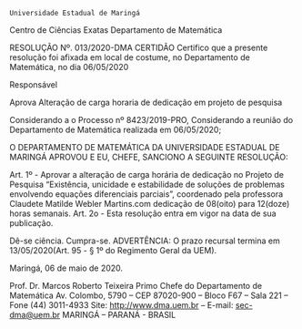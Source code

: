 	

	Universidade Estadual de Maringá
Centro de Ciências Exatas
Departamento de Matemática
	




RESOLUÇÃO Nº. 013/2020-DMA
	CERTIDÃO
Certifico que a presente resolução foi afixada em local de costume, no Departamento de Matemática, no dia 06/05/2020


Responsável





Aprova 
Alteração de carga horaria de dedicação em projeto de pesquisa




Considerando a o Processo nº 8423/2019-PRO,
Considerando a reunião do Departamento de Matemática realizada em 06/05/2020;

O DEPARTAMENTO DE MATEMÁTICA DA UNIVERSIDADE ESTADUAL DE MARINGÁ APROVOU E EU, CHEFE, SANCIONO A SEGUINTE RESOLUÇÃO:

Art. 1º - Aprovar a alteração de carga horária de dedicação no Projeto de Pesquisa “Existência, unicidade e estabilidade de soluções de problemas envolvendo equações diferenciais parciais”, coordenado pela professora Claudete Matilde Webler Martins.com dedicação de 08(oito) para 12(doze) horas semanais.
Art. 2o - Esta resolução entra em vigor na data de sua publicação.

Dê-se ciência.
Cumpra-se.
	ADVERTÊNCIA:
O prazo recursal termina em 13/05/2020(Art. 95 - § 1º do Regimento Geral da UEM).



						
Maringá, 06 de maio de 2020.




Prof. Dr. Marcos Roberto Teixeira Primo
 Chefe do Departamento de Matemática
Av. Colombo, 5790 – CEP 87020-900 – Bloco F67 – Sala 221 – Fone (44) 3011-4933
Site: http://www.dma.uem.br – E-mail: sec-dma@uem.br
MARINGÁ – PARANÁ - BRASIL
